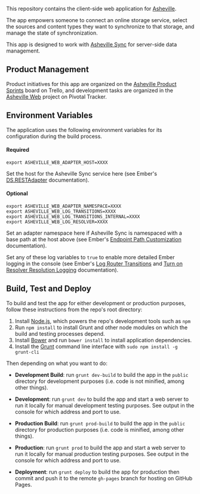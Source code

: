 This repository contains the client-side web application for [Asheville](http://asheville.io).

The app empowers someone to connect an online storage service, select the sources and content types they want to synchronize to that storage, and manage the state of synchronization.

This app is designed to work with [Asheville Sync](https://github.com/asheville/sync) for server-side data management.

## Product Management

Product initiatives for this app are organized on the [Asheville Product Sprints](https://trello.com/b/gN599TRG/product-sprints) board on Trello, and development tasks are organized in the [Asheville Web](https://www.pivotaltracker.com/s/projects/951914) project on Pivotal Tracker.

## Environment Variables

The application uses the following environment variables for its configuration during the build process.

#### Required

```
export ASHEVILLE_WEB_ADAPTER_HOST=XXXX
```

Set the host for the Asheville Sync service here (see Ember's [DS.RESTAdapter](http://emberjs.com/api/data/classes/DS.RESTAdapter.html#toc_host-customization) documentation).

#### Optional

```
export ASHEVILLE_WEB_ADAPTER_NAMESPACE=XXXX
export ASHEVILLE_WEB_LOG_TRANSITIONS=XXXX
export ASHEVILLE_WEB_LOG_TRANSITIONS_INTERNAL=XXXX
export ASHEVILLE_WEB_LOG_RESOLVER=XXXX
```

Set an adapter namespace here if Asheville Sync is namespaced with a base path at the host above (see Ember's [Endpoint Path Customization](http://emberjs.com/api/data/classes/DS.RESTAdapter.html#toc_endpoint-path-customization) documentation).

Set any of these log variables to `true` to enable more detailed Ember logging in the console (see Ember's [Log Router Transitions](http://emberjs.com/guides/understanding-ember/debugging/#toc_log-router-transitions) and [Turn on Resolver Resolution Logging](http://emberjs.com/guides/understanding-ember/debugging/#toc_turn-on-resolver-resolution-logging) documentation).

## Build, Test and Deploy

To build and test the app for either development or production purposes, follow these instructions from the repo's root directory:

1. Install [Node.js](http://nodejs.org/), which powers the repo's development tools such as `npm`
2. Run `npm install` to install Grunt and other node modules on which the build and testing processes depend. 
3. Install [Bower](http://bower.io) and run `bower install` to install application dependencies.
4. Install the [Grunt](https://github.com/gruntjs/grunt) command line interface with `sudo npm install -g grunt-cli`

Then depending on what you want to do:

- **Development Build**: run `grunt dev-build` to build the app in the `public` directory for development purposes (i.e. code is not minified, among other things).

- **Development**: run `grunt dev` to build the app and start a web server to run it locally for manual development testing purposes. See output in the console for which address and port to use.

-  **Production Build**: run `grunt prod-build` to build the app in the `public` directory for production purposes (i.e. code is minified, among other things).

- **Production**: run `grunt prod` to build the app and start a web server to run it locally for manual production testing purposes. See output in the console for which address and port to use.

- **Deployment**: run `grunt deploy` to build the app for production then commit and push it to the remote `gh-pages` branch for hosting on GitHub Pages.